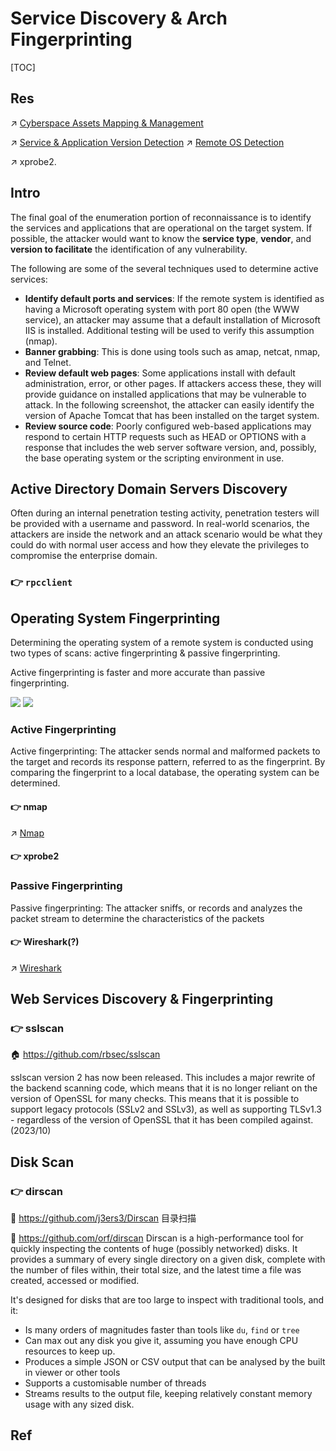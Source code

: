 # Service Discovery & Arch Fingerprinting

[TOC]



## Res
↗ [Cyberspace Assets Mapping & Management](../../../../⛈️%20Risk%20Management/🐄%20Cyberspace%20Assets/🧨%20Cyberspace%20Assets%20Mapping%20&%20Management/Cyberspace%20Assets%20Mapping%20&%20Management.md)

↗ [Service & Application Version Detection](../../../../☠️%20Kill%20Chain%20&%20Security%20Tool%20Box/Reconnaissance%20&%20Exploration/Nmap%20Proj/⭐️%20Nmap%20Mechanisms%20&%20Network%20Scanning%20Principles/Service%20&%20Application%20Version%20Detection/Service%20&%20Application%20Version%20Detection.md)
↗ [Remote OS Detection](../../../../☠️%20Kill%20Chain%20&%20Security%20Tool%20Box/Reconnaissance%20&%20Exploration/Nmap%20Proj/⭐️%20Nmap%20Mechanisms%20&%20Network%20Scanning%20Principles/Remote%20OS%20Detection/Remote%20OS%20Detection.md)

↗ xprobe2.



## Intro
The final goal of the enumeration portion of reconnaissance is to identify the services and applications that are operational on the target system. If possible, the attacker would want to know the **service type**, **vendor**, and **version to facilitate** the identification of any vulnerability.

The following are some of the several techniques used to determine active services:
- **Identify default ports and services**: If the remote system is identified as having a Microsoft operating system with port 80 open (the WWW service), an attacker may assume that a default installation of Microsoft IIS is installed. Additional testing will be used to verify this assumption (nmap). 
- **Banner grabbing**: This is done using tools such as amap, netcat, nmap, and Telnet.
- **Review default web pages**: Some applications install with default administration, error, or other pages. If attackers access these, they will provide guidance on installed applications that may be vulnerable to attack. In the following screenshot, the attacker can easily identify the version of Apache Tomcat that has been installed on the target system.
- **Review source code**: Poorly configured web-based applications may respond to certain HTTP requests such as HEAD or OPTIONS with a response that includes the web server software version, and, possibly, the base operating system or the scripting environment in use.



## Active Directory Domain Servers Discovery
Often during an internal penetration testing activity, penetration testers will be provided with a username and password. In real-world scenarios, the attackers are inside the network and an attack scenario would be what they could do with normal user access and how they elevate the privileges to compromise the enterprise domain.

### 👉 `rpcclient`



## Operating System Fingerprinting
Determining the operating system of a remote system is conducted using two types of scans: active fingerprinting & passive fingerprinting. 

Active fingerprinting is faster and more accurate than passive fingerprinting.

![](../../../../../../../Assets/Pics/Screenshot%202023-04-01%20at%205.02.31%20PM.png)
![](../../../../../../../Assets/Pics/Screenshot%202023-04-01%20at%205.02.47%20PM.png)


### Active Fingerprinting
Active fingerprinting: The attacker sends normal and malformed packets to the target and records its response pattern, referred to as the fingerprint. By comparing the fingerprint to a local database, the operating system can be determined.
 
#### 👉 nmap
↗ [Nmap](../../../../☠️%20Kill%20Chain%20&%20Security%20Tool%20Box/Reconnaissance%20&%20Exploration/Nmap%20Proj/Nmap%20Project%20Products/Nmap.md)


#### 👉 xprobe2


### Passive Fingerprinting
Passive fingerprinting: The attacker sniffs, or records and analyzes the packet stream to determine the characteristics of the packets


#### 👉 Wireshark(?)
↗ [Wireshark](../../../../☠️%20Kill%20Chain%20&%20Security%20Tool%20Box/Reconnaissance%20&%20Exploration/📌%20OSINT%20&%20Passive%20Recon%20Tools/Packet%20Analyzing%20&%20Sniffing%20&%20Spoofing%20Tools/Wireshark/Wireshark.md)



## Web Services Discovery & Fingerprinting
### 👉 sslscan
🏠 https://github.com/rbsec/sslscan

sslscan version 2 has now been released. This includes a major rewrite of the backend scanning code, which means that it is no longer reliant on the version of OpenSSL for many checks. This means that it is possible to support legacy protocols (SSLv2 and SSLv3), as well as supporting TLSv1.3 - regardless of the version of OpenSSL that it has been compiled against. (2023/10)



## Disk Scan
### 👉 dirscan
🚧 https://github.com/j3ers3/Dirscan
目录扫描

🚧 https://github.com/orf/dirscan
Dirscan is a high-performance tool for quickly inspecting the contents of huge (possibly networked) disks. It provides a summary of every single directory on a given disk, complete with the number of files within, their total size, and the latest time a file was created, accessed or modified.

It's designed for disks that are too large to inspect with traditional tools, and it:
- Is many orders of magnitudes faster than tools like `du`, `find` or `tree`
- Can max out any disk you give it, assuming you have enough CPU resources to keep up.
- Produces a simple JSON or CSV output that can be analysed by the built in viewer or other tools
- Supports a customisable number of threads
- Streams results to the output file, keeping relatively constant memory usage with any sized disk.




## Ref


